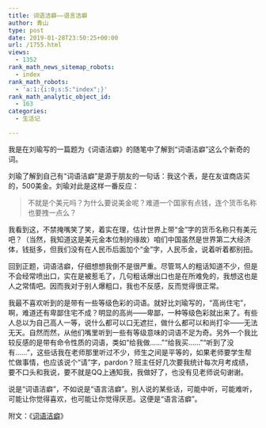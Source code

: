 ```yaml
---
title: 词语洁癖——语言洁癖
author: 青山
type: post
date: 2019-01-28T23:50:25+00:00
url: /1755.html
views:
  - 1352
rank_math_news_sitemap_robots:
  - index
rank_math_robots:
  - 'a:1:{i:0;s:5:"index";}'
rank_math_analytic_object_id:
  - 163
categories:
  - 生活记

---
```

我是在刘瑜写的一篇题为《词语洁癖》的随笔中了解到“词语洁癖”这么个新奇的词。

刘瑜了解到自己有“词语洁癖”是源于朋友的一句话：我这个表，是在友谊商店买的，500美金。刘瑜对此是这样一番反应：

> 不就是个美元吗？为什么要说美金呢？难道一个国家有点钱，连个货币名称也要拽一点么？

我看到这，不禁掩嘴笑了笑，着实在理，估计世界上带“金”字的货币名称只有美元吧？（当然，我知道这是美元金本位制的缘故）咱们中国虽然是世界第二大经济体，钱挺多，但我们没有在人民币后面加个“金”字，人民币金，说着听着都别扭。

回到正题，词语洁癖，仔细想想我倒不是很严重。尽管骂人的粗话知道不少，但是不会经常喷出口，实在是被惹毛了，几句粗话爆出口也是在所难免的，我想这也是人之常情吧。因而我对于别人爆粗口，我也不反感，反而觉得很正常。

我最不喜欢听到的是带有一些等级色彩的词语。就好比刘瑜写的，“高尚住宅”，啊，难道还有卑鄙住宅不成？明显的高尚——卑鄙，一种等级色彩就出来了。有些人总以为自己高人一等，说什么都可以口无遮拦，做什么都可以和尚打伞——无法无天。自然而然，从他们嘴里听到一些有等级意味的词语不足为奇。另外一个我比较反感的是带有命令性质的词语，类如“给我做……”“给我买……”“听到了没有……”，这些话我在老师那里听过不少，师生之间是平等的，如果老师要学生帮忙做事情，也应该说个“请”字，pardon？班主任好几次要我统计每次月考成绩，要不口头和我说，要不就是QQ上通知我，我做好了，也没有见老师说句谢谢。

说是“词语洁癖”，不如说是“语言洁癖”。别人说的某些话，可能中听，可能难听，可能让你觉得喜欢，也可能让你觉得厌恶。这便是“语言洁癖”。

附文：《[词语洁癖][1]》

 [1]: https://site.douban.com/139204/widget/notes/7853730/note/355953639/